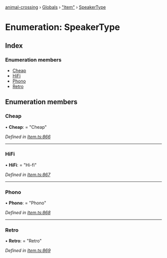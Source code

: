 [animal-crossing](../README.md) › [Globals](../globals.md) › ["Item"](../modules/_item_.md) › [SpeakerType](_item_.speakertype.md)

# Enumeration: SpeakerType

## Index

### Enumeration members

* [Cheap](_item_.speakertype.md#cheap)
* [HiFi](_item_.speakertype.md#hifi)
* [Phono](_item_.speakertype.md#phono)
* [Retro](_item_.speakertype.md#retro)

## Enumeration members

###  Cheap

• **Cheap**: = "Cheap"

*Defined in [Item.ts:866](https://github.com/Norviah/animal-crossing/blob/682361d/module/types/Item.ts#L866)*

___

###  HiFi

• **HiFi**: = "Hi-fi"

*Defined in [Item.ts:867](https://github.com/Norviah/animal-crossing/blob/682361d/module/types/Item.ts#L867)*

___

###  Phono

• **Phono**: = "Phono"

*Defined in [Item.ts:868](https://github.com/Norviah/animal-crossing/blob/682361d/module/types/Item.ts#L868)*

___

###  Retro

• **Retro**: = "Retro"

*Defined in [Item.ts:869](https://github.com/Norviah/animal-crossing/blob/682361d/module/types/Item.ts#L869)*

